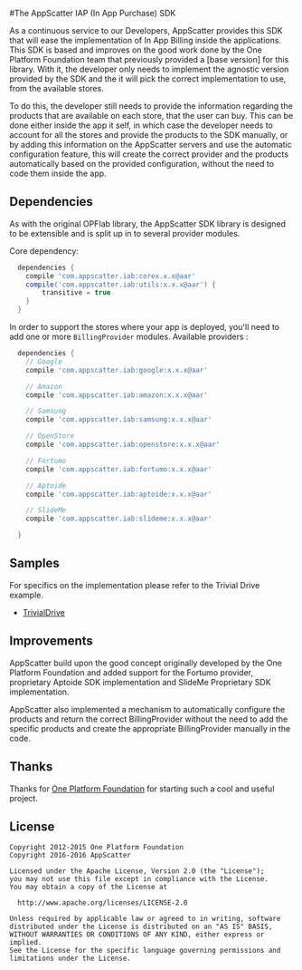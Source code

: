 #The AppScatter IAP (In App Purchase) SDK

As a continuous service to our Developers, AppScatter provides this SDK that will ease the implementation of In App Billing inside the applications.
This SDK is based and improves on the good work done by the One Platform Foundation team that previously provided a [base version] for this library.
With it, the developer only needs to implement the agnostic version provided by the SDK and the it will pick the correct implementation to use, from the available stores.

To do this, the developer still needs to provide the information regarding the products that are available on each store, that the user can buy.
This can be done either inside the app it self, in which case the developer needs to account for all the stores and provide the products to the SDK manually, or by adding this information on the AppScatter servers and use the automatic configuration feature, this will create the correct provider and the products automatically based on the provided configuration, without the need to code them inside the app.

## Dependencies
As with the original OPFIab library, the AppScatter SDK library is designed to be extensible and is split up in to several provider modules.

Core dependency:
```groovy
  dependencies {
    compile 'com.appscatter.iab:corex.x.x@aar'
    compile('com.appscatter.iab:utils:x.x.x@aar') {
        transitive = true
    }
  }
```

In order to support the stores where your app is deployed, you'll need to add one or more `BillingProvider` modules.
Available providers :
```groovy
  dependencies {
    // Google
    compile 'com.appscatter.iab:google:x.x.x@aar'

    // Amazon
    compile 'com.appscatter.iab:amazon:x.x.x@aar'

    // Samsung
    compile 'com.appscatter.iab:samsung:x.x.x@aar'

    // OpenStore
    compile 'com.appscatter.iab:openstore:x.x.x@aar'

    // Fortumo
    compile 'com.appscatter.iab:fortumo:x.x.x@aar'

    // Aptoide
    compile 'com.appscatter.iab:aptoide:x.x.x@aar'

    // SlideMe
    compile 'com.appscatter.iab:slideme:x.x.x@aar'

  }
```


## Samples
For specifics on the implementation please refer to the Trivial Drive example.
* [TrivialDrive](https://github.com/appScatter/Trivial-Drive)

## Improvements
AppScatter build upon the good concept originally developed by the One Platform Foundation and added support for the Fortumo provider, proprietary Aptoide SDK implementation and SlideMe Proprietary SDK implementation.

AppScatter also implemented a mechanism to automatically configure the products and return the correct BillingProvider without the need to add the specific products and create the appropriate BillingProvider manually in the code.

## Thanks
Thanks for [One Platform Foundation](https://github.com/onepf) for starting such a cool and useful project.

## License

    Copyright 2012-2015 One Platform Foundation
    Copyright 2016-2016 AppScatter

    Licensed under the Apache License, Version 2.0 (the "License");
    you may not use this file except in compliance with the License.
    You may obtain a copy of the License at

      http://www.apache.org/licenses/LICENSE-2.0

    Unless required by applicable law or agreed to in writing, software
    distributed under the License is distributed on an "AS IS" BASIS,
    WITHOUT WARRANTIES OR CONDITIONS OF ANY KIND, either express or implied.
    See the License for the specific language governing permissions and
    limitations under the License.


